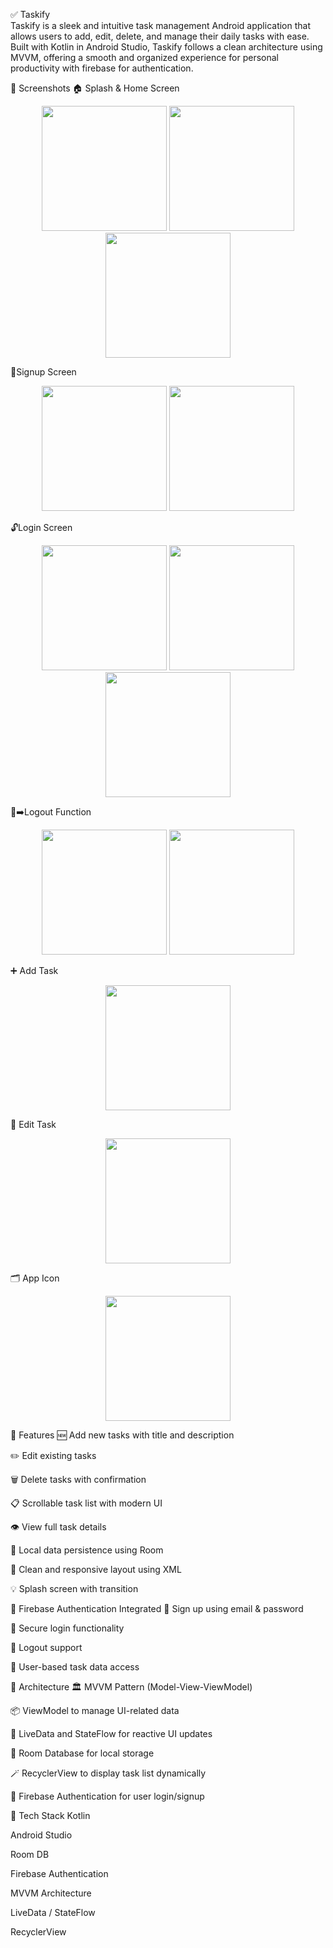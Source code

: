 ✅ Taskify <Br>
Taskify is a sleek and intuitive task management Android application that allows users to add, edit, delete, and manage their daily tasks with ease. Built with Kotlin in Android Studio, Taskify follows a clean architecture using MVVM, offering a smooth and organized experience for personal productivity with firebase for authentication.

📸 Screenshots
🏠 Splash & Home Screen
<p align="center"> <img src="splash_screen.jpg" width="200"/> <img src="main_screen1.jpg" width="200"/> <img src="main_screen2.jpg" width="200"/> </p>
🔐Signup Screen
<p align="center"> <img src="signup1.jpg" width="200"/> <img src="signup2.jpg" width="200"/>  </p>
🔓Login Screen
<p align="center"> <img src="login3.jpg" width="200"/> <img src="login1.jpg" width="200"/> <img src="login2.jpg" width="200"/> </p>
👤➡️Logout Function
<p align="center"> <img src="logout1.jpg" width="200"/> <img src="logout.jpg" width="200"/> </p>
➕ Add Task
<p align="center"> <img src="add_task.jpg" width="200"/> </p>
📝 Edit Task
<p align="center"> <img src="edit_task.jpg" width="200"/> </p>
🗂️ App Icon
<p align="center"> <img src="app_icon.jpg" width="200"/> </p>
🚀 Features
🆕 Add new tasks with title and description

✏️ Edit existing tasks

🗑️ Delete tasks with confirmation

📋 Scrollable task list with modern UI

👁️ View full task details

💾 Local data persistence using Room

📱 Clean and responsive layout using XML

💡 Splash screen with transition

🔐 Firebase Authentication Integrated
🔑 Sign up using email & password

🔐 Secure login functionality

🚪 Logout support

👤 User-based task data access

🧱 Architecture
🏛 MVVM Pattern (Model-View-ViewModel)

📦 ViewModel to manage UI-related data

🔄 LiveData and StateFlow for reactive UI updates

🧱 Room Database for local storage

🪄 RecyclerView to display task list dynamically

🔌 Firebase Authentication for user login/signup

📁 Tech Stack
Kotlin

Android Studio

Room DB

Firebase Authentication

MVVM Architecture

LiveData / StateFlow

RecyclerView
